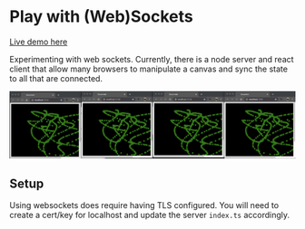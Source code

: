 # Play with (Web)Sockets

[Live demo here][demo-app]

Experimenting with web sockets. Currently, there is a node server and react client that allow many browsers to manipulate a canvas and sync the state to all that are connected.

![Demo](docs/images/multi-browser-demo.png)

## Setup

Using websockets does require having TLS configured. You will need to create a cert/key for localhost and update the server `index.ts` accordingly.

[demo-app]: https://sockets.jacobx1.dev/
